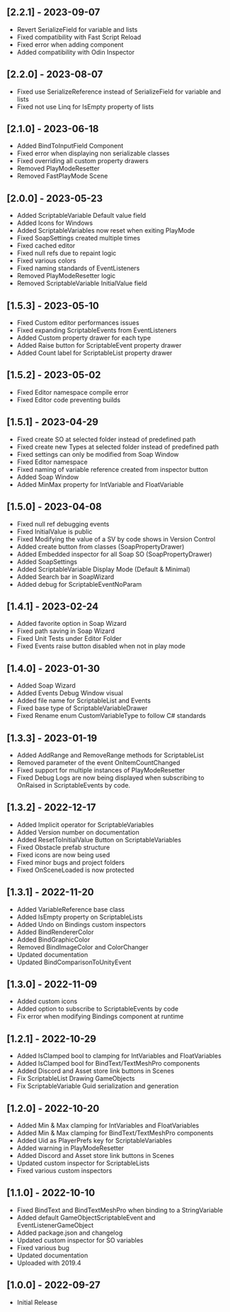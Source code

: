 ## [2.2.1] - 2023-09-07
- Revert SerializeField for variable and lists
- Fixed compatibility with Fast Script Reload
- Fixed error when adding component
- Added compatibility with Odin Inspector

## [2.2.0] - 2023-08-07
- Fixed use SerializeReference instead of SerializeField for variable and lists
- Fixed not use Linq for IsEmpty property of lists

## [2.1.0] - 2023-06-18
- Added BindToInputField Component
- Fixed error when displaying non serializable classes
- Fixed overriding all custom property drawers
- Removed PlayModeResetter 
- Removed FastPlayMode Scene

## [2.0.0] - 2023-05-23
- Added ScriptableVariable Default value field
- Added Icons for Windows
- Added ScriptableVariables now reset when exiting PlayMode
- Fixed SoapSettings created multiple times
- Fixed cached editor
- Fixed null refs due to repaint logic
- Fixed various colors
- Fixed naming standards of EventListeners
- Removed PlayModeResetter logic
- Removed ScriptableVariable InitialValue field

## [1.5.3] - 2023-05-10
- Fixed Custom editor performances issues
- Fixed expanding ScriptableEvents from EventListeners
- Added Custom property drawer for each type
- Added Raise button for ScriptableEvent property drawer
- Added Count label for ScriptableList property drawer

## [1.5.2] - 2023-05-02
- Fixed Editor namespace compile error 
- Fixed Editor code preventing builds

## [1.5.1] - 2023-04-29
- Fixed create SO at selected folder instead of predefined path
- Fixed create new Types at selected folder instead of predefined path
- Fixed settings can only be modified from Soap Window
- Fixed Editor namespace
- Fixed naming of variable reference created from inspector button
- Added Soap Window
- Added MinMax property for IntVariable and FloatVariable

## [1.5.0] - 2023-04-08
- Fixed null ref debugging events
- Fixed InitialValue is public
- Fixed Modifying the value of a SV by code shows in Version Control
- Added create button from classes (SoapPropertyDrawer)
- Added Embedded inspector for all Soap SO (SoapPropertyDrawer)
- Added SoapSettings
- Added ScriptableVariable Display Mode (Default & Minimal)
- Added Search bar in SoapWizard
- Added debug for ScriptableEventNoParam

## [1.4.1] - 2023-02-24
- Added favorite option in Soap Wizard
- Fixed path saving in Soap Wizard
- Fixed Unit Tests under Editor Folder
- Fixed Events raise button disabled when not in play mode
 
## [1.4.0] - 2023-01-30
- Added Soap Wizard
- Added Events Debug Window visual
- Added file name for ScriptableList and Events
- Fixed base type of ScriptableVariableDrawer
- Fixed Rename enum CustomVariableType to follow C# standards

## [1.3.3] - 2023-01-19
- Added AddRange and RemoveRange methods for ScriptableList
- Removed parameter of the event OnItemCountChanged
- Fixed support for multiple instances of PlayModeResetter
- Fixed Debug Logs are now being displayed when subscribing to OnRaised in ScriptableEvents by code. 

## [1.3.2] - 2022-12-17
- Added Implicit operator for ScriptableVariables
- Added Version number on documentation
- Added ResetToInitialValue Button on ScriptableVariables
- Fixed Obstacle prefab structure
- Fixed icons are now being used
- Fixed minor bugs and project folders
- Fixed OnSceneLoaded is now protected

## [1.3.1] - 2022-11-20
- Added VariableReference base class
- Added IsEmpty property on ScriptableLists
- Added Undo on Bindings custom inspectors
- Added BindRendererColor
- Added BindGraphicColor
- Removed BindImageColor and ColorChanger
- Updated documentation
- Updated BindComparisonToUnityEvent

## [1.3.0] - 2022-11-09
- Added custom icons
- Added option to subscribe to ScriptableEvents by code	
- Fix error when modifying Bindings component at runtime

## [1.2.1] - 2022-10-29
- Added IsClamped bool to clamping for IntVariables and FloatVariables
- Added IsClamped bool for BindText/TextMeshPro components
- Added Discord and Asset store link buttons in Scenes
- Fix ScriptableList Drawing GameObjects
- Fix ScriptableVariable Guid serialization and generation


## [1.2.0] - 2022-10-20
- Added Min & Max clamping for IntVariables and FloatVariables
- Added Min & Max clamping for BindText/TextMeshPro components
- Added Uid as PlayerPrefs key for ScriptableVariables
- Added warning in PlayModeResetter
- Added Discord and Asset store link buttons in Scenes
- Updated custom inspector for ScriptableLists
- Fixed various custom inspectors

## [1.1.0] - 2022-10-10
- Fixed BindText and BindTextMeshPro when binding to a StringVariable
- Added default GameObjectScriptableEvent and EventListenerGameObject
- Added package.json and changelog
- Updated custom inspector for SO variables
- Fixed various bug 
- Updated documentation
- Uploaded with 2019.4

## [1.0.0] - 2022-09-27
- Initial Release
